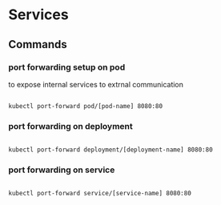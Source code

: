 # Services
 
## Commands 

### port forwarding setup on pod

to expose internal services to extrnal communication

```

kubectl port-forward pod/[pod-name] 8080:80

```

### port forwarding on deployment

```

kubectl port-forward deployment/[deployment-name] 8080:80

```

### port forwarding on service

```

kubectl port-forward service/[service-name] 8080:80

```